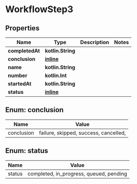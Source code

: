 
# WorkflowStep3

## Properties
Name | Type | Description | Notes
------------ | ------------- | ------------- | -------------
**completedAt** | **kotlin.String** |  | 
**conclusion** | [**inline**](#Conclusion) |  | 
**name** | **kotlin.String** |  | 
**number** | **kotlin.Int** |  | 
**startedAt** | **kotlin.String** |  | 
**status** | [**inline**](#Status) |  | 


<a id="Conclusion"></a>
## Enum: conclusion
Name | Value
---- | -----
conclusion | failure, skipped, success, cancelled, 


<a id="Status"></a>
## Enum: status
Name | Value
---- | -----
status | completed, in_progress, queued, pending



